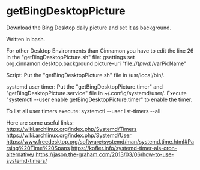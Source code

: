# getBingDesktopPicture
Download the Bing Desktop daily picture and set it as background.

Written in bash.


For other Desktop Environments than Cinnamon you have to edit the line 26 in the "getBingDesktopPicture.sh" file:
gsettings set org.cinnamon.desktop.background picture-uri  "file://$(pwd)/$varPicName"


Script:
Put the "getBingDesktopPicture.sh" file in /usr/local/bin/.

systemd user timer:
Put the "getBingDesktopPicture.timer" and "getBingDesktopPicture.service" file in ~/.config/systemd/user/.
Execute "systemctl --user enable getBingDesktopPicture.timer" to enable the timer.

To list all user timers execute: systemctl --user list-timers --all


Here are some useful links:
https://wiki.archlinux.org/index.php/Systemd/Timers
https://wiki.archlinux.org/index.php/Systemd/User
https://www.freedesktop.org/software/systemd/man/systemd.time.html#Parsing%20Time%20Spans
https://kofler.info/systemd-timer-als-cron-alternative/
https://jason.the-graham.com/2013/03/06/how-to-use-systemd-timers/
